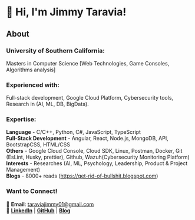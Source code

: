 # 👋 Hi, I'm Jimmy Taravia!  

## About
### **University of Southern California**: <br>
  Masters in Computer Science [Web Technologies, Game Consoles, Algorithms analysis]  <br>
### **Experienced with**: <br> 
  Full-stack development, Google Cloud Platform, Cybersecurity tools, Research in (AI, ML, DB, BigData).  <br>


### **Expertise**: 
 **Language** - C/C++, Python, C#, JavaScript, TypeScript <br>
 **Full-Stack Development** - Angular, React, Node.js, MongoDB, API, BootstrapCSS, HTML/CSS <br>
 **Others** - Google Cloud Console, Cloud SDK,  Linux, Postman, Docker, Git (EsLint, Husky, prettier), Github, Wazuh(Cybersecurity Monitoring Platform) <br>
 **Interests** - Researches (AI, ML, Psychology, Leadership, Product & Project Management)  <br>
 **Blogs** - 8000+ reads (https://get-rid-of-bullshit.blogspot.com) <br>



### Want to Connect!  
📧 **Email**: taraviajimmy01@gmail.com  
🔗 [**LinkedIn**](https://linkedin.com/in/jimmytaravia) | [**GitHub**](https://github.com/Jimmy-Taravia2001) | [**Blog**](https://get-rid-of-bullshit.blogspot.com)  
